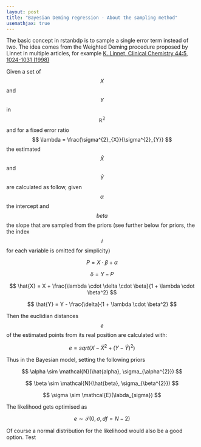```yaml
---
layout: post
title: "Bayesian Deming regression - About the sampling method"
usemathjax: true
---
```


The basic concept in rstanbdp is to sample a single error term instead of two. The
idea comes from the Weighted Deming procedure proposed by Linnet in multiple
articles, for example [K. Linnet, Clinical Chemistry 44:5, 1024-1031 (1998)](https://doi.org/10.1093/clinchem/44.5.1024)

Given a set of $$ X $$ and $$ Y $$ in $$ \mathbb{R^{2}} $$ and for a fixed error ratio $$ \lambda = \frac{\sigma^{2}_{X}}{\sigma^{2}_{Y}} $$ the estimated $$ \hat{X} $$ and $$ \hat{Y}$$ are calculated as follow, given $$ \alpha$$ the intercept and $$ beta $$ the slope that are sampled from the priors (see further below for priors, the the index $$ i $$ for each variable is omitted for simplicity)

$$ P = X \cdot \beta + \alpha  $$

$$  \delta = Y - P  $$

$$  \hat{X} = X + \frac{\lambda \cdot \delta \cdot \beta}{1 + \lambda \cdot \beta^2} $$

$$  \hat{Y} = Y - \frac{\delta}{1 + \lambda \cdot \beta^2} $$


Then the euclidian distances $$ e $$ of the estimated points from its real position are calculated with:


$$  e = sqrt{(X - \hat{X}^{2} + (Y - \hat{Y})^{2})}  $$


Thus in the Bayesian model, setting the following priors

$$ \alpha \sim \mathcal{N}(\hat{alpha}, \sigma_{\alpha^{2}}) $$

$$ \beta \sim \mathcal{N}(\hat{beta}, \sigma_{\beta^{2}}) $$

$$ \sigma \sim \mathcal{E}(\labda_{sigma}) $$



The likelihood gets optimised as

$$ e \sim \mathcal{T}(0,\sigma,df=N-2)  $$

Of course a normal distribution for the likelihood would also be a good option. Test




